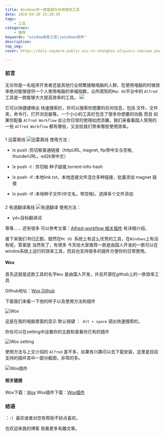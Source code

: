 ```yaml
---
title: Windows中一款能提升你效率的工具
date: 2019-03-20 15:20:39
tags:
    - 工具
categoroes:
    - 推荐
keywords: "window效率工具||windows软件"
description: 
top_img:
cover: https://dali-saymore-public.oss-cn-shanghai.aliyuncs.com/wox.png

---
```


### 前言
无论你是一名程序开发者还是其他行业频繁接触电脑的人群，在使用电脑的时候效率绝对能够提供一个人使用电脑的幸福指数，众所周知的` Mac OS `平台中的 `Alfred`工具是一款能够大大提高效率的工具。
![](http://upload-images.jianshu.io/upload_images/3612487-b287dcb4e6b430b0.jpg?imageMogr2/auto-orient/strip%7CimageView2/2/w/1240)

它可以快捷键唤出 快速搜索栏，你可以搜索你想要的任何信息，包括 文件，文件夹，命令行，打开浏览器等。一个小小的工具栏包含了很多你想要的功能 而且 如果你配备 `Alfred Workflow` 会让你日常的使用如虎添翼，我们来看看国人常用的一些 `Alfred Workflow` 都有哪些，又会给我们带来哪些使用效率。

##### 
 1 迅雷离线 
![迅雷离线](https://pix.waerfa.com//2013/03/Cfakepathxunlei.png)
使用方法：

+ lx push :剪切板普通链接（httpURL, magnet, ftp带中文与空格, thunderURL，ed2k带中文）

+ lx push -t : 剪切板 种子链接,torrent-info-hash

+ lx push -lf :本地link.txt，本地连接文件混合多种链接，批量添加 magnet 链接

+ lx push -tf :本地种子文件(中文名，带空格)，选择多个文件添加

##### 
 2 有道翻译离线 
![有道翻译](https://pix.waerfa.com//2013/03/CfakepathAlfredYoudao.png)
使用方法：

+ yd+目标翻译词

等等......   还有很多 可以参考文章：[Alfred-workflow 相关插件](https://www.waerfa.com/alfred-workflow) 有详细介绍。

接下来我们书归正题，既然在`Mc OS `系统上有这么优秀的工具，在`Windows`上有没有呢，答案是 当然有了，有很多 今天给大家推荐一款是由国人开发的一款可以在windos系统上运行的效率工具，而且也支持很多的插件方便你的日常使用。

#### Wox
首先这就是这款工具的名字`Wox` 是由国人开发，并且开源在github上的一款效率工具

Github地址：[Wox Github](https://github.com/Wox-launcher/Wox)

下面我们来看一下他的样子以及使用方法和插件

![Wox](http://upload-images.jianshu.io/upload_images/3612487-94b2f3e7c113b181.jpg?imageMogr2/auto-orient/strip%7CimageView2/2/w/1240)

这是在我的电脑里面的显示 默认按键 ：` Alt + space` 调出快速搜索栏。

你也可以在setting中设置你的主题和查看你已有的插件 

![Wox setting](http://upload-images.jianshu.io/upload_images/3612487-8f83d5e869dd0bb9.png?imageMogr2/auto-orient/strip%7CimageView2/2/w/1240)

使用方法与上文介绍的  `Alfred` 差不多，如果有兴趣可以去下载安装，这里是目前支持的插件其中一部分截图，非常的多。

![Wox插件](http://upload-images.jianshu.io/upload_images/3612487-8c47d40c580d9615.png?imageMogr2/auto-orient/strip%7CimageView2/2/w/1240)

#### 相关链接
Wox下载：[Wox](http://www.getwox.com/)
Wox插件下载：[Wox插件](http://www.getwox.com/plugin)


### 结语
：-）喜欢或者对您有帮助不妨点喜欢。

也欢迎来我的博客  观看更多有趣文章。
